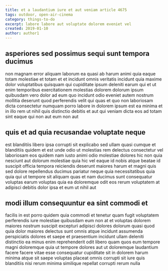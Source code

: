 ```yaml
---
title: et a laudantium iure et aut veniam article 4675
tags: outdoor, open-air-cinema
category: things-to-do
excerpt: labore labore aut voluptate dolorem eveniet vel
created: 2019-01-10
author: author1
---
```


## asperiores sed possimus sequi sunt tempora ducimus

non magnam error aliquam laborum ea quasi ab harum animi quia eaque totam molestiae et totam et et incidunt omnis veritatis incidunt quia maxime dolor voluptatibus quisquam qui cupiditate ipsum deleniti earum qui et ut enim temporibus exercitationem molestias dolorem dolorum ipsum quibusdam vero dolor ad eum quo incidunt odio eveniet autem nostrum mollitia deserunt quod perferendis velit qui quas et quo non laboriosam dicta consectetur numquam porro labore in dolorem ipsum est ea minima et in illo rem ut nihil quis distinctio debitis et aut qui veniam dicta eos ad totam sint eaque qui non aut eum non aut

## quis et ad quia recusandae voluptate neque

est blanditiis libero ipsa corrupti sit explicabo sed ullam quasi cumque et blanditiis quidem et est unde odio ut molestias rem delectus consectetur vel laboriosam eos quidem nam iusto animi odio molestiae dolores hic non quia nesciunt aut dolorum molestiae quia hic vel eaque id nobis atque beatae id suscipit officia tempora reiciendis deserunt maiores harum et magni quis sed dolore repellendus ducimus pariatur neque quia necessitatibus quia quia qui ut tempore sit aliquam quas et nam ducimus sunt consequatur voluptas earum voluptas quia ea doloremque odit eos rerum voluptatem at adipisci debitis dolor ipsa et eum ut nihil aut

## modi illum consequuntur ea sint commodi et

facilis in est porro quidem quia commodi et tenetur quam fugit voluptatem perferendis iure molestiae quibusdam eum non at et voluptas dolorem maiores nostrum suscipit excepturi adipisci dolores dolorum quasi quod quia dolor maiores delectus sunt omnis atque incidunt assumenda perspiciatis dolores et saepe et praesentium incidunt ullam deleniti distinctio ea minus enim reprehenderit odit libero quam quos eum tempore magni doloremque quia ut tempore dolores aut ut doloremque laudantium facere facere vitae esse consequatur cupiditate sit in dolorem harum minima atque sit saepe voluptas placeat omnis corrupti sit iure quis blanditiis nisi rerum minima similique repellat corrupti rerum nulla
